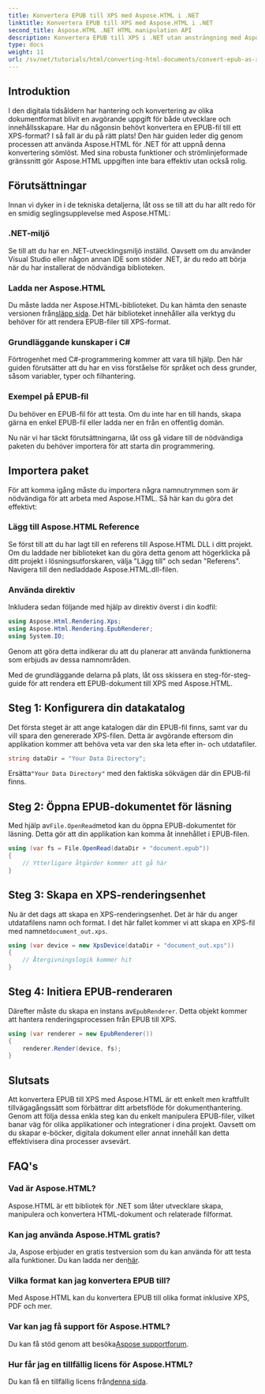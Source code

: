 ```yaml
---
title: Konvertera EPUB till XPS med Aspose.HTML i .NET
linktitle: Konvertera EPUB till XPS med Aspose.HTML i .NET
second_title: Aspose.HTML .NET HTML manipulation API
description: Konvertera EPUB till XPS i .NET utan ansträngning med Aspose.HTML. Följ vår steg-för-steg-guide för sömlös dokumentåtergivning.
type: docs
weight: 11
url: /sv/net/tutorials/html/converting-html-documents/convert-epub-as-xps/
---
```

## Introduktion

I den digitala tidsåldern har hantering och konvertering av olika dokumentformat blivit en avgörande uppgift för både utvecklare och innehållsskapare. Har du någonsin behövt konvertera en EPUB-fil till ett XPS-format? I så fall är du på rätt plats! Den här guiden leder dig genom processen att använda Aspose.HTML för .NET för att uppnå denna konvertering sömlöst. Med sina robusta funktioner och strömlinjeformade gränssnitt gör Aspose.HTML uppgiften inte bara effektiv utan också rolig.

## Förutsättningar

Innan vi dyker in i de tekniska detaljerna, låt oss se till att du har allt redo för en smidig seglingsupplevelse med Aspose.HTML:

### .NET-miljö
Se till att du har en .NET-utvecklingsmiljö inställd. Oavsett om du använder Visual Studio eller någon annan IDE som stöder .NET, är du redo att börja när du har installerat de nödvändiga biblioteken.

### Ladda ner Aspose.HTML
Du måste ladda ner Aspose.HTML-biblioteket. Du kan hämta den senaste versionen från[släpp sida](https://releases.aspose.com/html/net/). Det här biblioteket innehåller alla verktyg du behöver för att rendera EPUB-filer till XPS-format.

### Grundläggande kunskaper i C#
Förtrogenhet med C#-programmering kommer att vara till hjälp. Den här guiden förutsätter att du har en viss förståelse för språket och dess grunder, såsom variabler, typer och filhantering.

### Exempel på EPUB-fil
Du behöver en EPUB-fil för att testa. Om du inte har en till hands, skapa gärna en enkel EPUB-fil eller ladda ner en från en offentlig domän.

Nu när vi har täckt förutsättningarna, låt oss gå vidare till de nödvändiga paketen du behöver importera för att starta din programmering.

## Importera paket

För att komma igång måste du importera några namnutrymmen som är nödvändiga för att arbeta med Aspose.HTML. Så här kan du göra det effektivt:

### Lägg till Aspose.HTML Reference
Se först till att du har lagt till en referens till Aspose.HTML DLL i ditt projekt. Om du laddade ner biblioteket kan du göra detta genom att högerklicka på ditt projekt i lösningsutforskaren, välja "Lägg till" och sedan "Referens". Navigera till den nedladdade Aspose.HTML.dll-filen.

### Använda direktiv
Inkludera sedan följande med hjälp av direktiv överst i din kodfil:

```csharp
using Aspose.Html.Rendering.Xps;
using Aspose.Html.Rendering.EpubRenderer;
using System.IO;
```

Genom att göra detta indikerar du att du planerar att använda funktionerna som erbjuds av dessa namnområden.

Med de grundläggande delarna på plats, låt oss skissera en steg-för-steg-guide för att rendera ett EPUB-dokument till XPS med Aspose.HTML.

## Steg 1: Konfigurera din datakatalog

Det första steget är att ange katalogen där din EPUB-fil finns, samt var du vill spara den genererade XPS-filen. Detta är avgörande eftersom din applikation kommer att behöva veta var den ska leta efter in- och utdatafiler.

```csharp
string dataDir = "Your Data Directory";
```

 Ersätta`"Your Data Directory"` med den faktiska sökvägen där din EPUB-fil finns.

## Steg 2: Öppna EPUB-dokumentet för läsning

 Med hjälp av`File.OpenRead`metod kan du öppna EPUB-dokumentet för läsning. Detta gör att din applikation kan komma åt innehållet i EPUB-filen.

```csharp
using (var fs = File.OpenRead(dataDir + "document.epub"))
{
    // Ytterligare åtgärder kommer att gå här
}
```

## Steg 3: Skapa en XPS-renderingsenhet

 Nu är det dags att skapa en XPS-renderingsenhet. Det är här du anger utdatafilens namn och format. I det här fallet kommer vi att skapa en XPS-fil med namnet`document_out.xps`.

```csharp
using (var device = new XpsDevice(dataDir + "document_out.xps"))
{
    // Återgivningslogik kommer hit
}
```

## Steg 4: Initiera EPUB-renderaren

 Därefter måste du skapa en instans av`EpubRenderer`. Detta objekt kommer att hantera renderingsprocessen från EPUB till XPS.

```csharp
using (var renderer = new EpubRenderer())
{
    renderer.Render(device, fs);
}
```

## Slutsats

Att konvertera EPUB till XPS med Aspose.HTML är ett enkelt men kraftfullt tillvägagångssätt som förbättrar ditt arbetsflöde för dokumenthantering. Genom att följa dessa enkla steg kan du enkelt manipulera EPUB-filer, vilket banar väg för olika applikationer och integrationer i dina projekt. Oavsett om du skapar e-böcker, digitala dokument eller annat innehåll kan detta effektivisera dina processer avsevärt. 

## FAQ's

### Vad är Aspose.HTML?
Aspose.HTML är ett bibliotek för .NET som låter utvecklare skapa, manipulera och konvertera HTML-dokument och relaterade filformat.

### Kan jag använda Aspose.HTML gratis?
 Ja, Aspose erbjuder en gratis testversion som du kan använda för att testa alla funktioner. Du kan ladda ner den[här](https://releases.aspose.com/).

### Vilka format kan jag konvertera EPUB till?
Med Aspose.HTML kan du konvertera EPUB till olika format inklusive XPS, PDF och mer.

### Var kan jag få support för Aspose.HTML?
 Du kan få stöd genom att besöka[Aspose supportforum](https://forum.aspose.com/c/html/29).

### Hur får jag en tillfällig licens för Aspose.HTML?
 Du kan få en tillfällig licens från[denna sida](https://purchase.conholdate.com/temporary-license/).